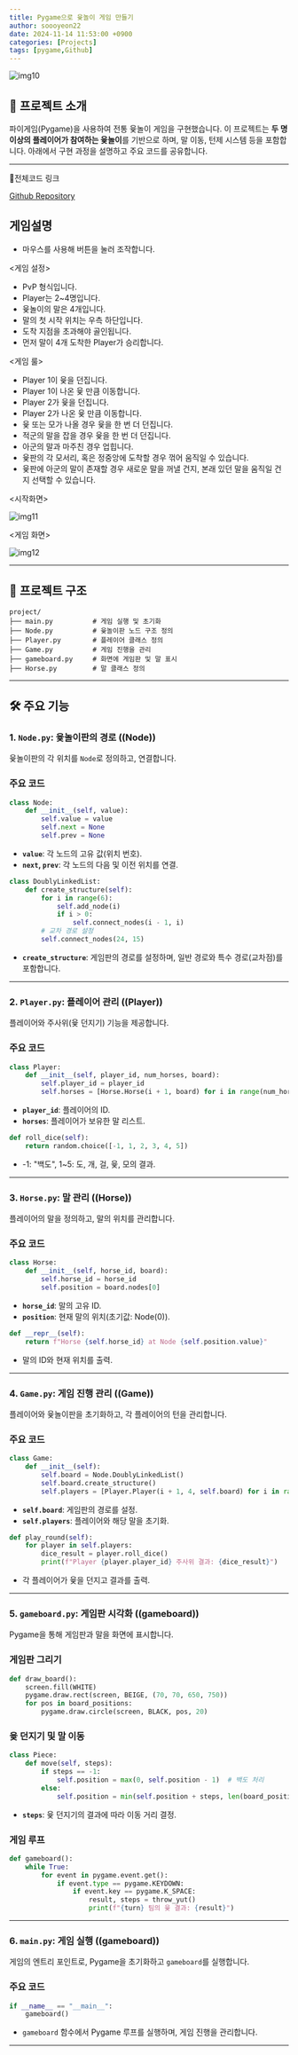 ```yaml
---
title: Pygame으로 윷놀이 게임 만들기
author: soooyeon22
date: 2024-11-14 11:53:00 +0900
categories: [Projects]
tags: [pygame,Github]
---
```

![img10](https://soooyeon22.github.io/assets/img/favicons/img10.png)

## 🎯 프로젝트 소개

파이게임(Pygame)을 사용하여 전통 윷놀이 게임을 구현했습니다. 이 프로젝트는 **두 명 이상의 플레이어가 참여하는 윷놀이**를 기반으로 하며, 말 이동, 턴제 시스템 등을 포함합니다. 아래에서 구현 과정을 설명하고 주요 코드를 공유합니다.

---

📎전체코드 링크

[Github Repository](https://github.com/SKHU-OSS-2024-2/pygame-alpha-mine-sweeper)

## 게임설명

- 마우스를 사용해 버튼을 눌러 조작합니다.

<게임 설정> 

- PvP 형식입니다.
- Player는 2~4명입니다.
- 윷놀이의 말은 4개입니다.
- 말의 첫 시작 위치는 우측 하단입니다.
- 도착 지점을 초과해야 골인됩니다.
- 먼저 말이 4개 도착한 Player가 승리합니다.

<게임 룰>

- Player 1이 윷을 던집니다.
- Player 1이 나온 윷 만큼 이동합니다.
- Player 2가 윷을 던집니다.
- Player 2가 나온 윷 만큼 이동합니다.
- 윷 또는 모가 나올 경우 윷을 한 번 더 던집니다.
- 적군의 말을 잡을 경우 윷을 한 번 더 던집니다.
- 아군의 말과 마주친 경우 업힙니다.
- 윷판의 각 모서리, 혹은 정중앙에 도착할 경우 꺾어 움직일 수 있습니다.
- 윷판에 아군의 말이 존재할 경우 새로운 말을 꺼낼 건지, 본래 있던 말을 움직일 건지 선택할 수 있습니다.

<시작화면>

![img11](https://soooyeon22.github.io/assets/img/favicons/img11.png)

<게임 화면>

![img12](https://soooyeon22.github.io/assets/img/favicons/img12.png)

---

## 📂 프로젝트 구조

```
project/
├── main.py          # 게임 실행 및 초기화
├── Node.py          # 윷놀이판 노드 구조 정의
├── Player.py        # 플레이어 클래스 정의
├── Game.py          # 게임 진행을 관리
├── gameboard.py     # 화면에 게임판 및 말 표시
├── Horse.py         # 말 클래스 정의
```

---

## 🛠️ 주요 기능

### 1. **`Node.py`: 윷놀이판의 경로** ((Node))

윷놀이판의 각 위치를 `Node`로 정의하고, 연결합니다.

### **주요 코드**

```python
class Node:
    def __init__(self, value):
        self.value = value
        self.next = None
        self.prev = None
```

- **`value`**: 각 노드의 고유 값(위치 번호).
- **`next`, `prev`**: 각 노드의 다음 및 이전 위치를 연결.

```python
class DoublyLinkedList:
    def create_structure(self):
        for i in range(6):
            self.add_node(i)
            if i > 0:
                self.connect_nodes(i - 1, i)
        # 교차 경로 설정
        self.connect_nodes(24, 15)
```

- **`create_structure`**: 게임판의 경로를 설정하며, 일반 경로와 특수 경로(교차점)를 포함합니다.

---

### 2. **`Player.py`: 플레이어 관리** ((Player))

플레이어와 주사위(윷 던지기) 기능을 제공합니다.

### **주요 코드**

```python
class Player:
    def __init__(self, player_id, num_horses, board):
        self.player_id = player_id
        self.horses = [Horse.Horse(i + 1, board) for i in range(num_horses)]
```

- **`player_id`**: 플레이어의 ID.
- **`horses`**: 플레이어가 보유한 말 리스트.

```python
def roll_dice(self):
    return random.choice([-1, 1, 2, 3, 4, 5])
```

- -1: "백도", 1~5: 도, 개, 걸, 윷, 모의 결과.

---

### 3. **`Horse.py`: 말 관리** ((Horse))

플레이어의 말을 정의하고, 말의 위치를 관리합니다.

### **주요 코드**

```python
class Horse:
    def __init__(self, horse_id, board):
        self.horse_id = horse_id
        self.position = board.nodes[0]
```

- **`horse_id`**: 말의 고유 ID.
- **`position`**: 현재 말의 위치(초기값: Node(0)).

```python
def __repr__(self):
    return f"Horse {self.horse_id} at Node {self.position.value}"
```

- 말의 ID와 현재 위치를 출력.

---

### 4. **`Game.py`: 게임 진행 관리** ((Game))

플레이어와 윷놀이판을 초기화하고, 각 플레이어의 턴을 관리합니다.

### **주요 코드**

```python
class Game:
    def __init__(self):
        self.board = Node.DoublyLinkedList()
        self.board.create_structure()
        self.players = [Player.Player(i + 1, 4, self.board) for i in range(2)]
```

- **`self.board`**: 게임판의 경로를 설정.
- **`self.players`**: 플레이어와 해당 말을 초기화.

```python
def play_round(self):
    for player in self.players:
        dice_result = player.roll_dice()
        print(f"Player {player.player_id} 주사위 결과: {dice_result}")
```

- 각 플레이어가 윷을 던지고 결과를 출력.

---

### 5. **`gameboard.py`: 게임판 시각화** ((gameboard))

Pygame을 통해 게임판과 말을 화면에 표시합니다.

### **게임판 그리기**

```python
def draw_board():
    screen.fill(WHITE)
    pygame.draw.rect(screen, BEIGE, (70, 70, 650, 750))
    for pos in board_positions:
        pygame.draw.circle(screen, BLACK, pos, 20)
```

### **윷 던지기 및 말 이동**

```python
class Piece:
    def move(self, steps):
        if steps == -1:
            self.position = max(0, self.position - 1)  # 백도 처리
        else:
            self.position = min(self.position + steps, len(board_positions) -1)
```

- **`steps`**: 윷 던지기의 결과에 따라 이동 거리 결정.

### **게임 루프**

```python
def gameboard():
    while True:
        for event in pygame.event.get():
            if event.type == pygame.KEYDOWN:
                if event.key == pygame.K_SPACE:  
                    result, steps = throw_yut()
                    print(f"{turn} 팀의 윷 결과: {result}")
```

---

### 6. **`main.py`: 게임 실행** ((gameboard))

게임의 엔트리 포인트로, Pygame을 초기화하고 `gameboard`를 실행합니다.

### **주요 코드**

```python
if __name__ == "__main__":
    gameboard()
```

- `gameboard` 함수에서 Pygame 루프를 실행하며, 게임 진행을 관리합니다.

---